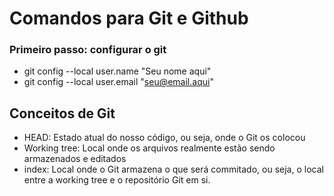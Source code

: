 # Comandos para Git e Github

### Primeiro passo: configurar o git
- git config --local user.name "Seu nome aqui"
- git config --local user.email "seu@email.aqui"


## Conceitos de Git
- HEAD: Estado atual do nosso código, ou seja, onde o Git os colocou
- Working tree: Local onde os arquivos realmente estão sendo armazenados e editados
- index: Local onde o Git armazena o que será commitado, ou seja, o local entre a working tree e o repositório Git em si.
